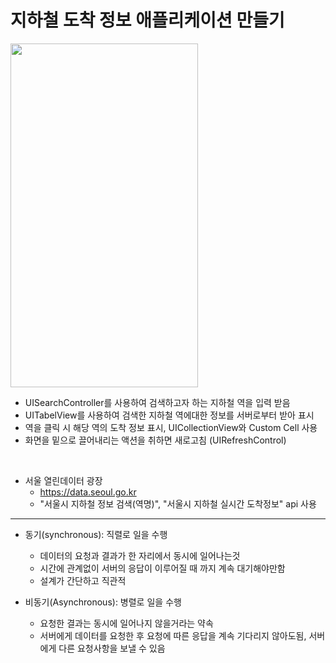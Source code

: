 지하철 도착 정보 애플리케이션 만들기
===========
<img src="https://user-images.githubusercontent.com/55949986/204124769-d0028d94-31f4-4d80-a3c5-dfb63a0dc455.gif" width="300" height="550"/>

* UISearchController를 사용하여 검색하고자 하는 지하철 역을 입력 받음
* UITabelView를 사용하여 검색한 지하철 역에대한 정보를 서버로부터 받아 표시
* 역을 클릭 시 해당 역의 도착 정보 표시, UICollectionView와 Custom Cell 사용
* 화면을 밑으로 끌어내리는 액션을 취하면 새로고침 (UIRefreshControl)

</br>

* 서울 열린데이터 광장
  * https://data.seoul.go.kr
  * "서울시 지하철 정보 검색(역명)", "서울시 지하철 실시간 도착정보" api 사용
---------------------------------------

* 동기(synchronous): 직렬로 일을 수행
  * 데이터의 요청과 결과가 한 자리에서 동시에 일어나는것
  * 시간에 관계없이 서버의 응답이 이루어질 때 까지 계속 대기해야만함
  * 설계가 간단하고 직관적

* 비동기(Asynchronous): 병렬로 일을 수행
  * 요청한 결과는 동시에 일어나지 않을거라는 약속
  * 서버에게 데이터를 요청한 후 요청에 따른 응답을 계속 기다리지 않아도됨, 서버에게 다른 요청사항을 보낼 수 있음

